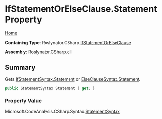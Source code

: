 <a name="_top"></a>

# IfStatementOrElseClause\.Statement Property

[Home](../../../../README.md#_top)

**Containing Type**: Roslynator\.CSharp\.[IfStatementOrElseClause](../README.md#_top)

**Assembly**: Roslynator\.CSharp\.dll

## Summary

Gets [IfStatementSyntax.Statement](https://docs.microsoft.com/en-us/dotnet/api/microsoft.codeanalysis.csharp.syntax.ifstatementsyntax.statement) or [ElseClauseSyntax.Statement](https://docs.microsoft.com/en-us/dotnet/api/microsoft.codeanalysis.csharp.syntax.elseclausesyntax.statement)\.

```csharp
public StatementSyntax Statement { get; }
```

### Property Value

Microsoft\.CodeAnalysis\.CSharp\.Syntax\.[StatementSyntax](https://docs.microsoft.com/en-us/dotnet/api/microsoft.codeanalysis.csharp.syntax.statementsyntax)

